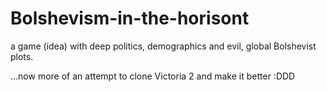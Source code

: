 # Bolshevism-in-the-horisont
a game (idea) with deep politics, demographics and evil, global Bolshevist plots.


...now more of an attempt to clone Victoria 2 and make it better :DDD